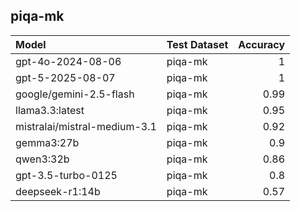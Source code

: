 ## piqa-mk

| Model                        | Test Dataset   |   Accuracy |
|:-----------------------------|:---------------|-----------:|
| gpt-4o-2024-08-06            | piqa-mk        |       1    |
| gpt-5-2025-08-07             | piqa-mk        |       1    |
| google/gemini-2.5-flash      | piqa-mk        |       0.99 |
| llama3.3:latest              | piqa-mk        |       0.95 |
| mistralai/mistral-medium-3.1 | piqa-mk        |       0.92 |
| gemma3:27b                   | piqa-mk        |       0.9  |
| qwen3:32b                    | piqa-mk        |       0.86 |
| gpt-3.5-turbo-0125           | piqa-mk        |       0.8  |
| deepseek-r1:14b              | piqa-mk        |       0.57 |